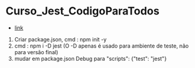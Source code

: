# Curso_Jest_CodigoParaTodos
- [link](https://www.youtube.com/playlist?list=PL9sYD16GnIbd-o8ba4ig6kAWBDWmFjoKc)

1. Criar package.json, cmd : npm init -y  
2. cmd : npm i -D jest (O -D apenas é usado para ambiente de teste, não para versão final)
3. mudar em package.json Debug para "scripts": {"test": "jest"}
